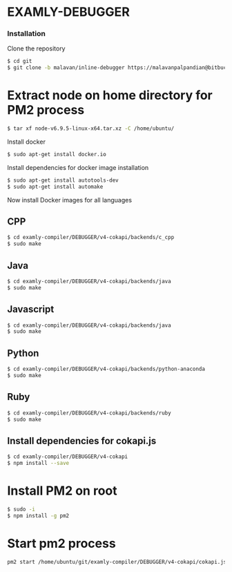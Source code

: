 # EXAMLY-DEBUGGER

### Installation

Clone the repository

```sh
$ cd git
$ git clone -b malavan/inline-debugger https://malavanpalpandian@bitbucket.org/team-examly/examly-compiler.git
```
# Extract node on home directory for PM2 process
```sh
$ tar xf node-v6.9.5-linux-x64.tar.xz -C /home/ubuntu/
```
Install docker

```sh
$ sudo apt-get install docker.io
```
Install dependencies for docker image installation
```sh
$ sudo apt-get install autotools-dev
$ sudo apt-get install automake
```

Now install Docker images for all languages

## CPP
```sh
$ cd examly-compiler/DEBUGGER/v4-cokapi/backends/c_cpp 
$ sudo make
```

## Java
```sh
$ cd examly-compiler/DEBUGGER/v4-cokapi/backends/java 
$ sudo make
```

## Javascript
```sh
$ cd examly-compiler/DEBUGGER/v4-cokapi/backends/java 
$ sudo make
```

## Python
```sh
$ cd examly-compiler/DEBUGGER/v4-cokapi/backends/python-anaconda 
$ sudo make
```

## Ruby
```sh
$ cd examly-compiler/DEBUGGER/v4-cokapi/backends/ruby
$ sudo make
```
## Install dependencies for cokapi.js
```sh
$ cd examly-compiler/DEBUGGER/v4-cokapi
$ npm install --save
```
# Install PM2 on root
```sh
$ sudo -i
$ npm install -g pm2
```

# Start pm2 process
```sh
pm2 start /home/ubuntu/git/examly-compiler/DEBUGGER/v4-cokapi/cokapi.js --interpreter=/home/ubuntu/node-v6.9.5-linux-x64/bin/node
```
